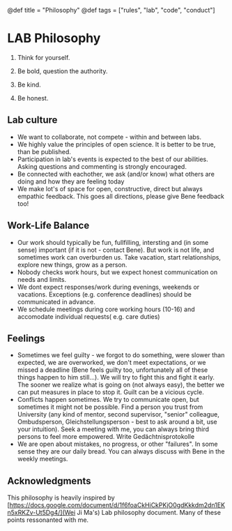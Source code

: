 @def title = "Philosophy"
@def tags = ["rules", "lab", "code", "conduct"]

# LAB Philosophy 
1. Think for yourself.
   
2. Be bold, question the authority.
   
3. Be kind.
   
4. Be honest.


## Lab culture
- We want to collaborate, not compete - within and between labs.
- We highly value the principles of open science. It is better to be true, than be published.
- Participation in lab's events is expected to the best of our abilities. Asking questions and commenting is strongly encouraged.
- Be connected with eachother, we ask (and/or know) what others are doing and how they are feeling today
- We make lot's of space for open, constructive, direct but always empathic feedback. This goes all directions, please give Bene feedback too!

## Work-Life Balance
- Our work should typically be fun, fullfilling, intersting and (in some sense) important (if it is not - contact Bene). But work is not life, and sometimes work can overburden us. Take vacation, start relationships, explore new things, grow as a person.
- Nobody checks work hours, but we expect honest communication on needs and limits.
- We dont expect responses/work during evenings, weekends or vacations. Exceptions (e.g. conference deadlines) should be communicated in advance.
- We schedule meetings during core working hours (10-16) and accomodate individual requests( e.g. care duties)

## Feelings
- Sometimes we feel guilty - we forgot to do something, were slower than expected, we are overworked, we don't meet expectations, or we missed a deadline (Bene feels guilty too, unfortunately all of these things happen to him still...). We will try to fight this and fight it early. The sooner we realize what is going on (not always easy), the better we can put measures in place to stop it. Guilt can be a vicious cycle.
- Conflicts happen sometimes. We try to communicate open, but sometimes it might not be possible. Find a person you trust from University (any kind of mentor, second supervisor, "senior" colleague, Ombudsperson, Gleichstellungsperson - best to ask around a bit, use your intuition). Seek a meeting with me, you can always bring third persons to feel more empowered. Write Gedächtnisprotokolle
- We are open about mistakes, no progress, or other "failures". In some sense they are our daily bread. You can always discuss with Bene in the weekly meetings.

## Acknowledgments
This philosophy is heavily inspired by [https://docs.google.com/document/d/1f6foaCkHiCkPKjO0gdKkkdm2dn1EKn5xRKZv-Ut5Dg4/](Wei Ji Ma's) Lab philosophy document. Many of these points ressonanted with me.
